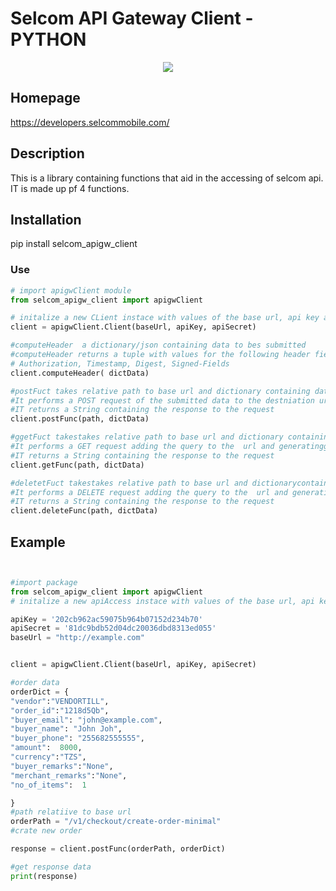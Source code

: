  
# Selcom API Gateway Client - PYTHON

<p align='center'>

<img src="https://img.shields.io/pypi/pyversions/3">

</p >

## Homepage
https://developers.selcommobile.com/

## Description
This is a library containing functions that aid in the accessing of selcom api. IT is made up pf 4 functions.

## Installation 
pip install selcom_apigw_client

### Use

```py
# import apigwClient module
from selcom_apigw_client import apigwClient

# initalize a new CLient instace with values of the base url, api key and api secret
client = apigwClient.Client(baseUrl, apiKey, apiSecret)

#computeHeader  a dictionary/json containing data to bes submitted
#computeHeader returns a tuple with values for the following header fields: 
# Authorization, Timestamp, Digest, Signed-Fields
client.computeHeader( dictData)

#postFuct takes relative path to base url and dictionary containing data to be submitted 
#It performs a POST request of the submitted data to the destniation url generatingg the header internally
#IT returns a String containing the response to the request
client.postFunc(path, dictData)

#ggetFuct takestakes relative path to base url and dictionary containing data to be submitted 
#It performs a GET request adding the query to the  url and generatingg the header internally
#IT returns a String containing the response to the request
client.getFunc(path, dictData)

#deletetFuct takestakes relative path to base url and dictionarycontaining data of wuery 
#It performs a DELETE request adding the query to the  url and generatingg the header internally
#IT returns a String containing the response to the request
client.deleteFunc(path, dictData)
```

## Example 
```py


#import package
from selcom_apigw_client import apigwClient
# initalize a new apiAccess instace with values of the base url, api key and api secret

apiKey = '202cb962ac59075b964b07152d234b70'
apiSecret = '81dc9bdb52d04dc20036dbd8313ed055'
baseUrl = "http://example.com"


client = apigwClient.Client(baseUrl, apiKey, apiSecret)

#order data
orderDict = {
"vendor":"VENDORTILL",
"order_id":"1218d5Qb",
"buyer_email": "john@example.com",
"buyer_name": "John Joh",
"buyer_phone": "255682555555",
"amount":  8000,
"currency":"TZS",
"buyer_remarks":"None",
"merchant_remarks":"None",
"no_of_items":  1

}
#path relatiive to base url
orderPath = "/v1/checkout/create-order-minimal"
#crate new order

response = client.postFunc(orderPath, orderDict)

#get response data
print(response)
```
